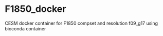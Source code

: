 # F1850_docker

CESM docker container for F1850 compset and resolution f09_g17 using bioconda container

